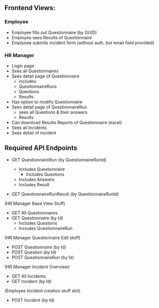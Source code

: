 ## Frontend Views:

### Employee

- Employee fills out Questionnaire (by GUID)
- Employee sees Results of Questionnaire
- Emplyoee submits incident form (without auth, but email field provided)

### HR Manager

- Login page
- Sees all Questionnaires
- Sees detail page of Questionnaire
  - includes:
  - QuestionnaireRuns
  - Questions
  - Results
- Has option to modify Questionnaire
- Sees detail page of QuestionnaireRun
  - sees all Questions & their answers
  - Results
- Can download Results Reports of Questionnaire (excel)
- Sees all Incidents
- Sees detail of incident

## Required API Endpoints

- GET QuestionnaireRun (by QuestionnaireRunId)

  - Includes Questionnaire
    - Includes Questions
  - Includes Answers
  - Includes Result

- GET QuestionnaireRunResult (by QuestionnaireRunId)

(HR Manager Base View Stuff)

- GET All Questionnaires
- GET Questionnaire (by Id)
  - Includes Questions
  - Includes QuestionnaireRun

(HR Manager Questionnaire Edit stuff)

- POST Questionnaire (by Id)
- POST Question (by Id)
- POST QuestionnaireRun (by Id)

(HR Manager Incident Overview)

- GET All Incidents
- GET Incident (by Id)

(Employee Incident creation stuff shit)

- POST Incident (by Id)
